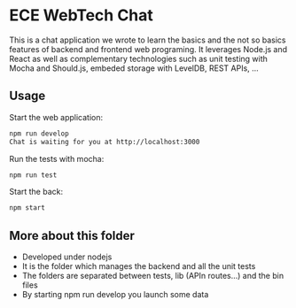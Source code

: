 
# ECE WebTech Chat

This is a chat application we wrote to learn the basics and the not so basics features of backend and frontend web programing. It leverages Node.js and React as well as complementary technologies such as unit testing with Mocha and Should.js, embeded storage with LevelDB, REST APIs, ...

## Usage

Start the web application:

```bash
npm run develop
Chat is waiting for you at http://localhost:3000
```

Run the tests with mocha:

```bash
npm run test
```

Start the back:

```bash
npm start
```

## More about this folder
* Developed under nodejs
* It is the folder which manages the backend and all the unit tests
* The folders are separated between tests, lib (APIn routes...) and the bin files
* By starting npm run develop you launch some data

